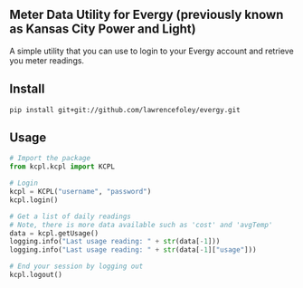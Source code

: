 ## Meter Data Utility for Evergy (previously known as Kansas City Power and Light)
A simple utility that you can use to login to your Evergy account and retrieve you meter readings.

## Install
```
pip install git+git://github.com/lawrencefoley/evergy.git
```

## Usage
```python
# Import the package
from kcpl.kcpl import KCPL

# Login
kcpl = KCPL("username", "password")
kcpl.login()

# Get a list of daily readings
# Note, there is more data available such as 'cost' and 'avgTemp'
data = kcpl.getUsage()
logging.info("Last usage reading: " + str(data[-1]))
logging.info("Last usage reading: " + str(data[-1]["usage"]))

# End your session by logging out
kcpl.logout()
```
